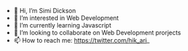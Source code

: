 - 👋 Hi, I’m Simi Dickson
- 👀 I’m interested in Web Development
- 🌱 I’m currently learning Javascript
- 💞️ I’m looking to collaborate on Web Development prorjects
- 📫 How to reach me: https://twitter.com/hik_ari_


<!---
Hillaryd97/Hillaryd97 is a ✨ special ✨ repository because its `README.md` (this file) appears on your GitHub profile.
You can click the Preview link to take a look at your changes.
--->
